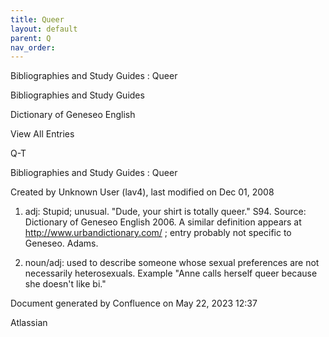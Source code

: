 ```yaml
---
title: Queer
layout: default
parent: Q
nav_order:
---
```


Bibliographies and Study Guides : Queer

Bibliographies and Study Guides

Dictionary of Geneseo English

View All Entries

Q-T

Bibliographies and Study Guides : Queer

Created by  Unknown User (lav4), last modified on Dec 01, 2008

1) adj: Stupid; unusual. &quot;Dude, your shirt is totally queer.&quot; S94. Source: Dictionary of Geneseo English 2006. A similar definition appears at http://www.urbandictionary.com/ ; entry probably not specific to Geneseo. Adams.

2) noun/adj: used to describe someone whose sexual preferences are not necessarily heterosexuals. Example &quot;Anne calls herself queer because she doesn't like bi.&quot;

Document generated by Confluence on May 22, 2023 12:37

Atlassian
